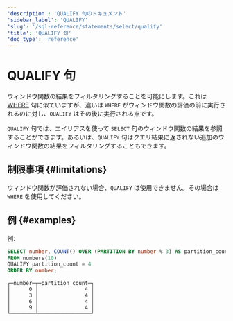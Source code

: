 ```yaml
---
'description': 'QUALIFY 句のドキュメント'
'sidebar_label': 'QUALIFY'
'slug': '/sql-reference/statements/select/qualify'
'title': 'QUALIFY 句'
'doc_type': 'reference'
---
```



# QUALIFY 句

ウィンドウ関数の結果をフィルタリングすることを可能にします。これは [WHERE](../../../sql-reference/statements/select/where.md) 句に似ていますが、違いは `WHERE` がウィンドウ関数の評価の前に実行されるのに対し、`QUALIFY` はその後に実行される点です。

`QUALIFY` 句では、エイリアスを使って `SELECT` 句のウィンドウ関数の結果を参照することができます。あるいは、`QUALIFY` 句はクエリ結果に返されない追加のウィンドウ関数の結果をフィルタリングすることもできます。

## 制限事項 {#limitations}

ウィンドウ関数が評価されない場合、`QUALIFY` は使用できません。その場合は `WHERE` を使用してください。

## 例 {#examples}

例:

```sql
SELECT number, COUNT() OVER (PARTITION BY number % 3) AS partition_count
FROM numbers(10)
QUALIFY partition_count = 4
ORDER BY number;
```

```text
┌─number─┬─partition_count─┐
│      0 │               4 │
│      3 │               4 │
│      6 │               4 │
│      9 │               4 │
└────────┴─────────────────┘
```
